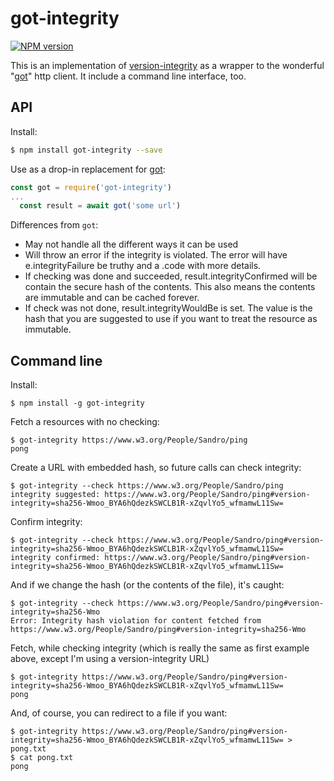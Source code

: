 # got-integrity

[![NPM version][npm-image]][npm-url]

This is an implementation of [version-integrity](https://github.com/sandhawke/version-integrity) as a wrapper to the wonderful "[got](https://www.npmjs.com/package/got)" http client.  It include a command line interface, too.

## API

Install:

```bash
$ npm install got-integrity --save
```

Use as a drop-in replacement for [got](https://www.npmjs.com/package/got):

```js
const got = require('got-integrity')
...
  const result = await got('some url')
```  

Differences from `got`:

* May not handle all the different ways it can be used
* Will throw an error if the integrity is violated.  The error will have e.integrityFailure be truthy and a .code with more details.
* If checking was done and succeeded, result.integrityConfirmed will be contain the secure hash of the contents.  This also means the contents are immutable and can be cached forever.
* If check was not done, result.integrityWouldBe is set. The value is the hash that you are suggested to use if you want to treat the resource as immutable.

## Command line

Install:

```
$ npm install -g got-integrity
```

Fetch a resources with no checking:

```
$ got-integrity https://www.w3.org/People/Sandro/ping
pong
```

Create a URL with embedded hash, so future calls can check integrity:

```
$ got-integrity --check https://www.w3.org/People/Sandro/ping
integrity suggested: https://www.w3.org/People/Sandro/ping#version-integrity=sha256-Wmoo_BYA6hQdezkSWCLB1R-xZqvlYo5_wfmamwL11Sw=
```

Confirm integrity:

```
$ got-integrity --check https://www.w3.org/People/Sandro/ping#version-integrity=sha256-Wmoo_BYA6hQdezkSWCLB1R-xZqvlYo5_wfmamwL11Sw=
integrity confirmed: https://www.w3.org/People/Sandro/ping#version-integrity=sha256-Wmoo_BYA6hQdezkSWCLB1R-xZqvlYo5_wfmamwL11Sw=
```

And if we change the hash (or the contents of the file), it's caught:

```
$ got-integrity --check https://www.w3.org/People/Sandro/ping#version-integrity=sha256-Wmo
Error: Integrity hash violation for content fetched from https://www.w3.org/People/Sandro/ping#version-integrity=sha256-Wmo
```

Fetch, while checking integrity (which is really the same as first example above, except I'm using a version-integrity URL)

```
$ got-integrity https://www.w3.org/People/Sandro/ping#version-integrity=sha256-Wmoo_BYA6hQdezkSWCLB1R-xZqvlYo5_wfmamwL11Sw= 
pong
```

And, of course, you can redirect to a file if you want:

```
$ got-integrity https://www.w3.org/People/Sandro/ping#version-integrity=sha256-Wmoo_BYA6hQdezkSWCLB1R-xZqvlYo5_wfmamwL11Sw= > pong.txt
$ cat pong.txt
pong
```



[npm-image]: https://img.shields.io/npm/v/got-integrity.svg?style=flat-square
[npm-url]: https://npmjs.org/package/got-integrity

